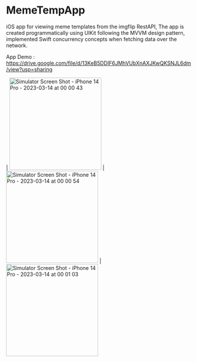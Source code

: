 # MemeTempApp

iOS app for viewing meme templates from the imgflip RestAPI, The app is created programmatically using UIKit following the MVVM design pattern,
implemented Swift concurrency concepts when fetching data over the network.

App Demo : https://drive.google.com/file/d/13KeB5DDIF6JMhVUbXnAXJKwQKSNJL6dm/view?usp=sharing

| <img width="250" alt="Simulator Screen Shot - iPhone 14 Pro - 2023-03-14 at 00 00 43" src="https://user-images.githubusercontent.com/58272414/224842025-fadde104-1f71-48c4-9e0a-d66ceb8e4482.png">
| <img width="250" alt="Simulator Screen Shot - iPhone 14 Pro - 2023-03-14 at 00 00 54" src="https://user-images.githubusercontent.com/58272414/224842170-fb883de8-a40f-4783-80a6-b774e7ed123a.png">
| <img width="250" alt="Simulator Screen Shot - iPhone 14 Pro - 2023-03-14 at 00 01 03" src="https://user-images.githubusercontent.com/58272414/224842262-da0e6063-f6aa-4e92-b17a-3aaff5ddcea0.png">
